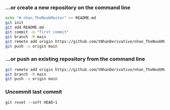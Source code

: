 ### …or create a new repository on the command line

```bash
echo "# nhan_TheNoobMaster" >> README.md
git init
git add README.md
git commit -m "first commit"
git branch -M main
git remote add origin https://github.com/tNhanDerivative/nhan_TheNoobMaster.git
git push -u origin main
```

### …or push an existing repository from the command line

```bash
git remote add origin https://github.com/tNhanDerivative/nhan_TheNoobMaster.git
git branch -M main
git push -u origin main
```

### Uncommit last commit
```
git reset --soft HEAD~1
```